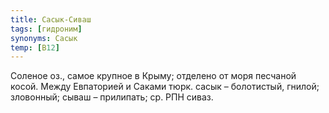 ```yaml
---
title: Сасык-Сиваш
tags: [гидроним]
synonyms: Сасык
temp: [В12]
---
```


Соленое оз., самое крупное в Крыму; отделено от моря песчаной косой. Между
Евпаторией и Саками тюрк. сасык – болотистый, гнилой; зловонный; сываш –
прилипать; ср. РПН сиваз.
